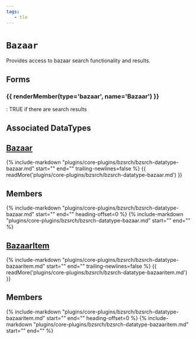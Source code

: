 ```yaml
---
tags:
   - tlo
---
```

# `Bazaar`
<!--tlo-desc-start-->
Provides access to bazaar search functionality and results.
<!--tlo-desc-end-->

## Forms
<!--tlo-forms-start-->
### {{ renderMember(type='bazaar', name='Bazaar') }}

:   TRUE if there are search results
<!--tlo-forms-end-->

## Associated DataTypes

## [Bazaar](bzsrch-datatype-bazaar.md)
{%
  include-markdown "plugins/core-plugins/bzsrch/bzsrch-datatype-bazaar.md"
  start="<!--dt-desc-start-->"
  end="<!--dt-desc-end-->"
  trailing-newlines=false
%} {{ readMore('plugins/core-plugins/bzsrch/bzsrch-datatype-bazaar.md') }}

<h2>Members</h2>
{%
  include-markdown "plugins/core-plugins/bzsrch/bzsrch-datatype-bazaar.md"
  start="<!--dt-members-start-->"
  end="<!--dt-members-end-->"
  heading-offset=0
%}
{%
  include-markdown "plugins/core-plugins/bzsrch/bzsrch-datatype-bazaar.md"
  start="<!--dt-linkrefs-start-->"
  end="<!--dt-linkrefs-end-->"
%}

## [BazaarItem](bzsrch-datatype-bazaaritem.md)
{%
  include-markdown "plugins/core-plugins/bzsrch/bzsrch-datatype-bazaaritem.md"
  start="<!--dt-desc-start-->"
  end="<!--dt-desc-end-->"
  trailing-newlines=false
%} {{ readMore('plugins/core-plugins/bzsrch/bzsrch-datatype-bazaaritem.md') }}

<h2>Members</h2>
{%
  include-markdown "plugins/core-plugins/bzsrch/bzsrch-datatype-bazaaritem.md"
  start="<!--dt-members-start-->"
  end="<!--dt-members-end-->"
  heading-offset=0
%}
{%
  include-markdown "plugins/core-plugins/bzsrch/bzsrch-datatype-bazaaritem.md"
  start="<!--dt-linkrefs-start-->"
  end="<!--dt-linkrefs-end-->"
%}

<!--tlo-linkrefs-start-->
[bazaar]: bzsrch-datatype-bazaar.md
<!--tlo-linkrefs-end-->
